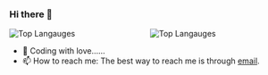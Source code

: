 ### Hi there 👋

<div style="display: flex;width:100%;justify-content: space-between;"> 
  <img style="flex: 1;" alt="Top Langauges" src="https://github-readme-stats.vercel.app/api/top-langs/?username=xnor-bear&bg_color=#97DFFD&title_color=fff&text_color=fff&show_icons=true&layout=compact&hide_border=true" />
  <img style="flex: 1;" alt="Top Langauges" src="https://github-readme-stats.vercel.app/api?username=xnor-bear&bg_color=#97DFFD&title_color=fff&text_color=fff&show_icons=true&hide_border=true&hide=contribs" />
</div>


- 🔭 Coding with love……
- 📫 How to reach me: The best way to reach me is through [email](mailto:xiangnorth@qq.com).
